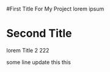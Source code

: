 #First Title For My Project
lorem ipsum 
# Second Title
lorem Title 2 222

some line update this this